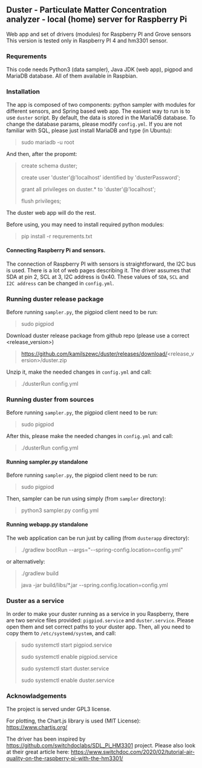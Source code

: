 ## Duster - Particulate Matter Concentration analyzer - local (home) server for Raspberry Pi

Web app and set of drivers (modules) for Raspberry PI and Grove sensors
This version is tested only in Raspberry PI 4 and hm3301 sensor.

### Requrements

This code needs Python3 (data sampler), Java JDK (web app), pigpod and MariaDB database.
All of them available in Raspbian.

### Installation

The app is composed of two components: python sampler with modules for different sensors, and Spring based web app.
The easiest way to run is to use `duster` script. 
By default, the data is stored in the MariaDB database.
To change the database params, please modify `config.yml`.
If you are not familiar with SQL, please just install MariaDB and type (in Ubuntu):

> sudo mariadb -u root

And then, after the propomt:

> create schema duster;
> 
> create user 'duster'@'localhost' identified by 'dusterPassword';
> 
> grant all privileges on duster.* to 'duster'@'localhost';
> 
> flush privileges;

The duster web app will do the rest.

Before using, you may need to install required python modules:
> pip install -r requrements.txt

#### Connecting Raspberry Pi and sensors.

The connection of Raspberry PI with sensors is straightforward, the I2C bus is used.
There is a lot of web pages describing it.
The driver assumes that SDA at pin 2, SCL at 3, I2C address is 0x40.
These values of `SDA`, `SCL` and `I2C address` can be changed in `config.yml`.

### Running duster release package

Before running `sampler.py`, the pigpiod client need to be run:
> sudo pigpiod

Download duster release package from github repo (please use a correct <release_version>)

> https://github.com/kamilszewc/duster/releases/download/<release_version>/duster.zip

Unzip it, make the needed changes in `config.yml` and call:

> ./dusterRun config.yml

### Running duster from sources

Before running `sampler.py`, the pigpiod client need to be run:

> sudo pigpiod

After this, please make the needed changes in `config.yml` and call:

> ./dusterRun config.yml

#### Running sampler.py standalone

Before running `sampler.py`, the pigpiod client need to be run:
> sudo pigpiod

Then, sampler can be run using simply (from `sampler` directory):
> python3 sampler.py config.yml

#### Running webapp.py standalone

The web application can be run just by calling (from `dusterapp` directory):
> ./gradlew bootRun --args="--spring-config.location=config.yml"

or alternatively:

> ./gradlew build
> 
> java -jar build/libs/*.jar --spring.config.location=config.yml

### Duster as a service

In order to make your duster running as a service in you Raspberry,
there are two service files provided: `pigpiod.service` and `duster.service`.
Please open them and set correct paths to your duster app.
Then, all you need to copy them to `/etc/systemd/system`, and call:

> sudo systemctl start pigpiod.service
> 
> sudo systemctl enable pigpiod.service
> 
> sudo systemctl start duster.service
> 
> sudo systemctl enable duster.service

### Acknowladgements

The project is served under GPL3 license.

For plotting, the Chart.js library is used (MIT License): https://www.chartjs.org/

The driver has been inspired by https://github.com/switchdoclabs/SDL_Pi_HM3301 project. 
Please also look at their great article here: https://www.switchdoc.com/2020/02/tutorial-air-quality-on-the-raspberry-pi-with-the-hm3301/

